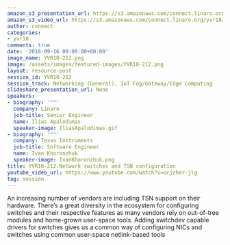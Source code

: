 ```yaml
---
amazon_s3_presentation_url: https://s3.amazonaws.com/connect.linaro.org/yvr18/presentations/yvr18-212.pdf
amazon_s3_video_url: https://s3.amazonaws.com/connect.linaro.org/yvr18/videos/yvr18-212.mp4
author: connect
categories:
- yvr18
comments: true
date: '2018-09-16 09:00:00+00:00'
image_name: YVR18-212.png
image: /assets/images/featured-images/YVR18-212.png
layout: resource-post
session_id: YVR18-212
session_track: Networking (General), IoT Fog/Gateway/Edge Computing
slideshare_presentation_url: None
speakers:
- biography: '""'
  company: Linaro
  job-title: Senior Engineer
  name: Ilias Apalodimas
  speaker-image: IliasApalodimas.gif
- biography: '""'
  company: Texas Instruments
  job-title: Software Engineer
  name: Ivan Khoronzhuk
  speaker-image: IvanKhoronzhuk.png
title: YVR18-212:Network switches and TSN configuration
youtube_video_url: https://www.youtube.com/watch?v=ocjzher-jlg
tag: session
---
```


An increasing number of vendors are including TSN support on their hardware.
There’s a great diversity in the ecosystem for configuring switches and their respective features as many vendors rely on out-of-tree modules and home-grown user-space tools.
Adding switchdev capable drivers for switches gives us a common way of configuring NICs and switches using common user-space netlink-based tools
